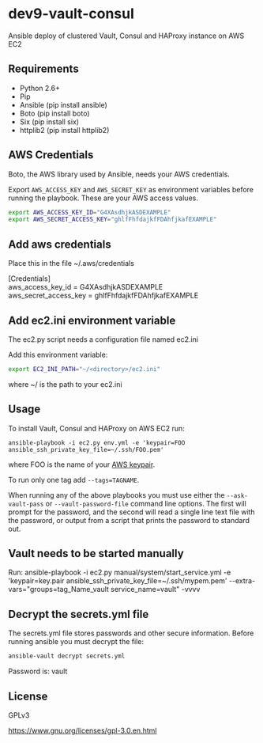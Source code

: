 # dev9-vault-consul
Ansible deploy of clustered Vault, Consul and HAProxy instance on AWS EC2

## Requirements

* Python 2.6+
* Pip
* Ansible (pip install ansible)
* Boto (pip install boto)
* Six (pip install six)
* httplib2 (pip install httplib2)

## AWS Credentials

Boto, the AWS library used by Ansible, needs your AWS credentials.

Export `AWS_ACCESS_KEY` and `AWS_SECRET_KEY` as environment
variables before running the playbook. These are your AWS access values.

```bash
export AWS_ACCESS_KEY_ID="G4XAsdhjkASDEXAMPLE"
export AWS_SECRET_ACCESS_KEY="ghlfFhfdajkfFDAhfjkafEXAMPLE"
```

## Add aws credentials

Place this in the file ~/.aws/credentials

[Credentials]  
aws_access_key_id = G4XAsdhjkASDEXAMPLE   
aws_secret_access_key = ghlfFhfdajkfFDAhfjkafEXAMPLE  

## Add ec2.ini environment variable

The ec2.py script needs a configuration file named ec2.ini

Add this environment variable:

```bash
export EC2_INI_PATH="~/<directory>/ec2.ini"
```

where ~/<directory> is the path to your ec2.ini

## Usage

To install Vault, Consul and HAProxy on AWS EC2 run:

    ansible-playbook -i ec2.py env.yml -e 'keypair=FOO ansible_ssh_private_key_file=~/.ssh/FOO.pem'
    
where FOO is the name of your [AWS keypair](http://docs.aws.amazon.com/AWSEC2/latest/UserGuide/ec2-key-pairs.html).

To run only one tag add `--tags=TAGNAME`.

When running any of the above playbooks you must use either the  `--ask-vault-pass` or `--vault-password-file` command line options.  The first will prompt for the password, and the second will read a single line text file with the password, or output from a script that prints the password to standard out.

## Vault needs to be started manually

Run: ansible-playbook -i ec2.py manual/system/start_service.yml -e 'keypair=key.pair ansible_ssh_private_key_file=~/.ssh/mypem.pem' --extra-vars="groups=tag_Name_vault service_name=vault" -vvvv

## Decrypt the secrets.yml file

The secrets.yml file stores passwords and other secure information.  Before running ansible you must
decrypt the file:

```bash
ansible-vault decrypt secrets.yml
```

Password is: vault

## License

GPLv3

https://www.gnu.org/licenses/gpl-3.0.en.html